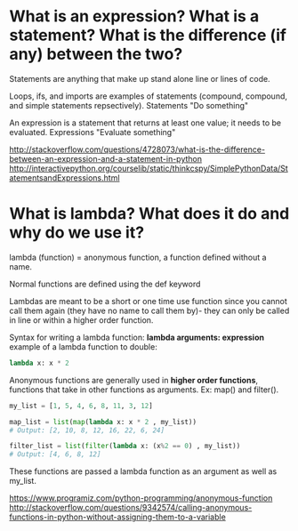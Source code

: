 # What is an expression? What is a statement? What is the difference (if any) between the two?
Statements are anything that make up stand alone line or lines of code.

Loops, ifs, and imports are examples of statements (compound, compound, and simple statements repsectively).
Statements "Do something"

An expression is a statement that returns at least one value; it needs to be evaluated.
Expressions "Evaluate something"

http://stackoverflow.com/questions/4728073/what-is-the-difference-between-an-expression-and-a-statement-in-python
http://interactivepython.org/courselib/static/thinkcspy/SimplePythonData/StatementsandExpressions.html


# What is lambda? What does it do and why do we use it?
lambda (function) = anonymous function, a function defined without a name.

Normal functions are defined using the def keyword

Lambdas are meant to be a short or one time use function since you cannot call them again (they have no name to call them by)- they can 
only be called in line or within a higher order function.

Syntax for writing a lambda function:
**lambda arguments: expression**
example of a lambda function to double:
``` python
lambda x: x * 2
```

Anonymous functions are generally used in **higher order functions**, functions that take in other functions as arguments. Ex: map() and filter().

``` python
my_list = [1, 5, 4, 6, 8, 11, 3, 12]

map_list = list(map(lambda x: x * 2 , my_list))
# Output: [2, 10, 8, 12, 16, 22, 6, 24]

filter_list = list(filter(lambda x: (x%2 == 0) , my_list))
# Output: [4, 6, 8, 12]
```
These functions are passed a lambda function as an argument as well as my_list.

https://www.programiz.com/python-programming/anonymous-function
http://stackoverflow.com/questions/9342574/calling-anonymous-functions-in-python-without-assigning-them-to-a-variable
